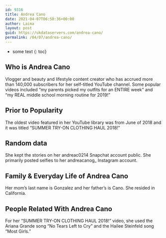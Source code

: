 ```yaml
---
id: 9316
title: Andrea Cano
date: 2021-04-07T06:50:36+00:00
author: Laima
layout: post
guid: https://ukdataservers.com/andrea-cano/
permalink: /04/07/andrea-cano/
---
```


* some text
{: toc}


## Who is Andrea Cano
                  
                  
                  
Vlogger and beauty and lifestyle content creator who has accrued more than 140,000 subscribers for her self-titled YouTube channel. Some popular videos included &#8220;my parents picked my outfits for an ENTIRE week&#8221; and &#8220;my REAL middle school morning routine for 2019!&#8221;
                  
              
            
              
            
                
                
                
## Prior to Popularity
                  
                  
                  
The oldest video featured in her YouTube library was from June of 2018 and it was titled &#8220;SUMMER TRY-ON CLOTHING HAUL 2018!&#8221;
                  
              
            
              
            
                
                
                
## Random data
                  
                  
                  
She kept the stories on her andreac0214 Snapchat account public. She primarily posted selfies to her andreacanog_ Instagram account.
                  
              
            
              
            
                
                
                
## Family & Everyday Life of Andrea Cano
                  
                  
                  
Her mom&#8217;s last name is Gonzalez and her father&#8217;s is Cano. She resided in California.
                  
              
            
              
            
                
                
                
## People Related With Andrea Cano
                  
                  
                  
For her &#8220;SUMMER TRY-ON CLOTHING HAUL 2018!&#8221; video, she used the Ariana Grande song &#8220;No Tears Left to Cry&#8221; and the Hailee Steinfeld song &#8220;Most Girls.&#8221;
                  
              
            
              
            
                
              
            
              
              
            
            
              
            
          
          
          